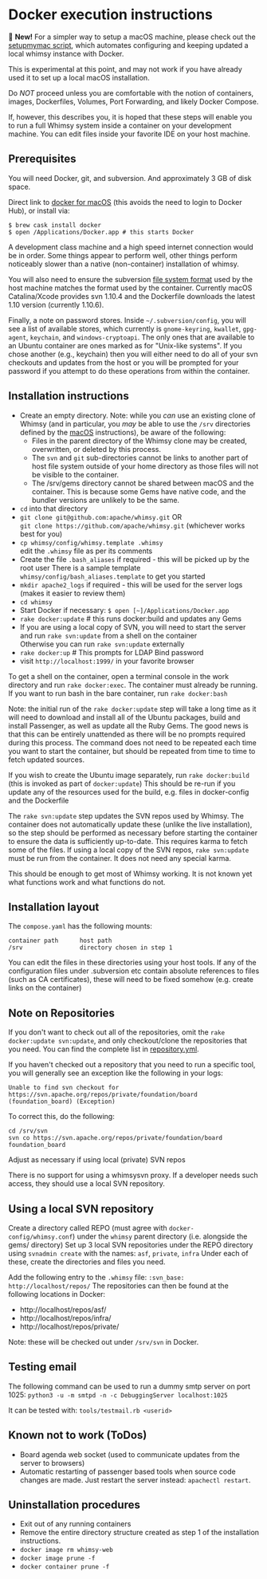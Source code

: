 Docker execution instructions
=============================

:dizzy: **New!** For a simpler way to setup a macOS machine, please
check out the [setupmymac script](./SETUPMYMAC.md), which automates
configuring and keeping updated a local whimsy instance with Docker.

This is experimental at this point, and may not work if you have already
used it to set up a local macOS installation.

Do *NOT* proceed unless you are comfortable with the notion of containers,
images, Dockerfiles, Volumes, Port Forwarding, and likely Docker Compose.

If, however, this describes you, it is hoped that these steps will enable you
to run a full Whimsy system inside a container on your development machine.
You can edit files inside your favorite IDE on your host machine.

Prerequisites
-------------

You will need Docker, git, and subversion.  And approximately 3 GB of
disk space.

Direct link to [docker for
macOS](https://download.docker.com/mac/stable/Docker.dmg) (this avoids the
need to login to Docker Hub), or install via:

    $ brew cask install docker
    $ open /Applications/Docker.app # this starts Docker

A development class machine and a high speed internet connection would
be in order.  Some things appear to perform well, other things perform
noticeably slower than a native (non-container) installation of whimsy.

You will also need to ensure the subversion [file system
format](https://www.visualsvn.com/support/topic/00135/#FilesystemFormat)
used by the host machine matches the format used by the container.  Currently
macOS Catalina/Xcode provides svn 1.10.4 and the Dockerfile downloads the
latest 1.10 version (currently 1.10.6).

Finally, a note on password stores.  Inside `~/.subversion/config`, you will see
a list of available stores, which currently is `gnome-keyring`, `kwallet`,
`gpg-agent`, `keychain`, and `windows-cryptoapi`.  The only ones that are
available to an Ubuntu container are ones marked as for "Unix-like systems".
If you chose another (e.g., keychain) then you will either need to do all of
your svn checkouts and updates from the host or you will be prompted for your
password if you attempt to do these operations from within the container.

Installation instructions
-------------------------

* Create an empty directory.  Note: while you _can_ use an existing clone of
  Whimsy (and in particular, you _may_ be able to use the `/srv` directories
  defined by the [macOS](MACOS.md) instructions), be aware of the following:
    * Files in the parent directory of the Whimsy clone may be created,
      overwritten, or deleted by this process.
    * The `svn` and `git` sub-directories cannot be links to another part of
      host file system outside of your home directory as those files will not
      be visible to the container.
    * The /srv/gems directory cannot be shared between macOS and the container.
      This is because some Gems have native code, and the bundler versions are
      unlikely to be the same.
* `cd` into that directory
* `git clone git@github.com:apache/whimsy.git` OR \
  `git clone https://github.com/apache/whimsy.git` (whichever works best for you)
* `cp whimsy/config/whimsy.template .whimsy`\
  edit the `.whimsy` file as per its comments
* Create the file `.bash_aliases` if required - this will be picked up by the root user
There is a sample template `whimsy/config/bash_aliases.template` to get you started
* `mkdir apache2_logs` if required - this will be used for the server logs (makes it easier to review them)
* `cd whimsy`
* Start Docker if necessary: `$ open [~]/Applications/Docker.app`
* `rake docker:update` # this runs docker:build and updates any Gems
* If you are using a local copy of SVN, you will need to start the server and run `rake svn:update` from a shell on the container\
  Otherwise you can run `rake svn:update` externally
* `rake docker:up` # This prompts for LDAP Bind password
* visit `http://localhost:1999/` in your favorite browser

To get a shell on the container, open a terminal console in the work directory
and run `rake docker:exec`. The container must already be running.
If you want to run bash in the bare container, run `rake docker:bash`

Note: the initial run of the `rake docker:update` step will take a long time as
it will need to download and install all of the Ubuntu packages,
build and install Passenger, as well as update all the Ruby Gems.
The good news is that this can be entirely unattended as there
will be no prompts required during this process.
The command does not need to be repeated each time you want to start the container,
but should be repeated from time to time to fetch updated sources.

If you wish to create the Ubuntu image separately, run `rake docker:build`
(this is invoked as part of `docker:update`)
This should be re-run if you update any of the resources used for the build,
e.g. files in docker-config and the Dockerfile


The `rake svn:update` step updates the SVN repos used by Whimsy.
The container does not automatically update these (unlike the live installation),
so the step should be performed as necessary before starting the container to ensure the
data is sufficiently up-to-date. This requires karma to fetch some of the files.
If using a local copy of the SVN repos, `rake svn:update` must be run from the container.
It does not need any special karma.


This should be enough to get most of Whimsy working.  It is not
known yet what functions work and what functions do not.

Installation layout
-------------------
The `compose.yaml` has the following mounts:

    container path      host path
    /srv                directory chosen in step 1

You can edit the files in these directories using your host tools.
If any of the configuration files under .subversion etc contain absolute references to
files (such as CA certificates), these will need to be fixed somehow (e.g. create links on
the container)

Note on Repositories
--------------------

If you don't want to check out all of the repositories, omit the
`rake docker:update svn:update`, and only checkout/clone
the repositories that you need.  You can find the complete list in
[repository.yml](./repository.yml).

If you haven't checked out a repository that you need to run a specific tool,
you will generally see an exception like the following in your logs:

    Unable to find svn checkout for https://svn.apache.org/repos/private/foundation/board (foundation_board) (Exception)

To correct this, do the following:

    cd /srv/svn
    svn co https://svn.apache.org/repos/private/foundation/board foundation_board

Adjust as necessary if using local (private) SVN repos

There is no support for using a whimsysvn proxy.
If a developer needs such access, they should use a local SVN repository.

Using a local SVN repository
----------------------------
Create a directory called REPO (must agree with `docker-config/whimsy.conf`) under the `whimsy` parent directory
(i.e. alongside the gems/ directory)
Set up 3 local SVN repositories under the REPO directory using `svnadmin create` with the names: `asf`, `private`, `infra`
Under each of these, create the directories and files you need.

Add the following entry to the `.whimsy` file: `:svn_base: http://localhost/repos/`
The repositories can then be found at the following locations in Docker:
- http://localhost/repos/asf/
- http://localhost/repos/infra/
- http://localhost/repos/private/

Note: these will be checked out under `/srv/svn` in Docker.

Testing email
-------------

The following command can be used to run a dummy smtp server on port 1025:
`python3 -u -m smtpd -n -c DebuggingServer localhost:1025`

It can be tested with:
`tools/testmail.rb <userid>`

Known not to work (ToDos)
-------------------------

* Board agenda web socket (used to communicate updates from the server to
  browsers)
* Automatic restarting of passenger based tools when source code changes are
  made. Just restart the server instead: `apachectl restart`.

Uninstallation procedures
-------------------------

* Exit out of any running containers
* Remove the entire directory structure created as step 1 of the installation
  instructions.
* `docker image rm whimsy-web`
* `docker image prune -f`
* `docker container prune -f`
